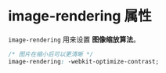 # image-rendering 属性

`image-rendering` 用来设置 **图像缩放算法**。

```css
/* 图片在缩小后可以更清晰 */
image-rendering: -webkit-optimize-contrast;
```
